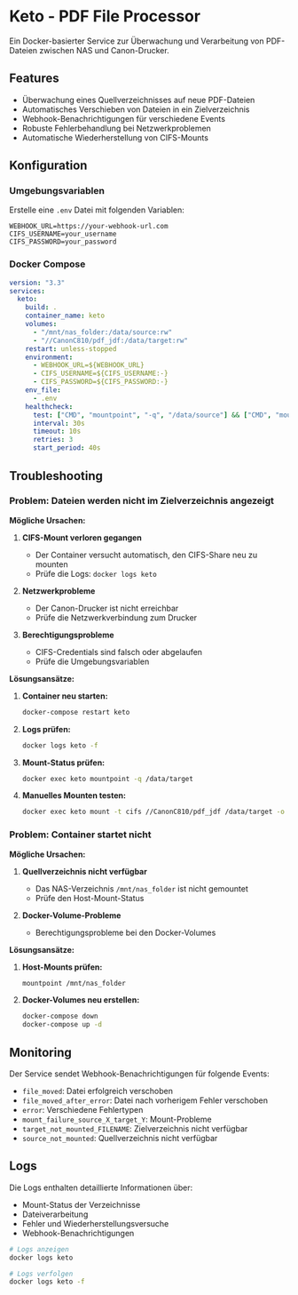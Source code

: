 # Keto - PDF File Processor

Ein Docker-basierter Service zur Überwachung und Verarbeitung von PDF-Dateien zwischen NAS und Canon-Drucker.

## Features

- Überwachung eines Quellverzeichnisses auf neue PDF-Dateien
- Automatisches Verschieben von Dateien in ein Zielverzeichnis
- Webhook-Benachrichtigungen für verschiedene Events
- Robuste Fehlerbehandlung bei Netzwerkproblemen
- Automatische Wiederherstellung von CIFS-Mounts

## Konfiguration

### Umgebungsvariablen

Erstelle eine `.env` Datei mit folgenden Variablen:

```env
WEBHOOK_URL=https://your-webhook-url.com
CIFS_USERNAME=your_username
CIFS_PASSWORD=your_password
```

### Docker Compose

```yaml
version: "3.3"
services:
  keto:
    build: .
    container_name: keto
    volumes:
      - "/mnt/nas_folder:/data/source:rw"
      - "//CanonC810/pdf_jdf:/data/target:rw"
    restart: unless-stopped
    environment:
      - WEBHOOK_URL=${WEBHOOK_URL}
      - CIFS_USERNAME=${CIFS_USERNAME:-}
      - CIFS_PASSWORD=${CIFS_PASSWORD:-}
    env_file:
      - .env
    healthcheck:
      test: ["CMD", "mountpoint", "-q", "/data/source"] && ["CMD", "mountpoint", "-q", "/data/target"]
      interval: 30s
      timeout: 10s
      retries: 3
      start_period: 40s
```

## Troubleshooting

### Problem: Dateien werden nicht im Zielverzeichnis angezeigt

**Mögliche Ursachen:**

1. **CIFS-Mount verloren gegangen**
   - Der Container versucht automatisch, den CIFS-Share neu zu mounten
   - Prüfe die Logs: `docker logs keto`

2. **Netzwerkprobleme**
   - Der Canon-Drucker ist nicht erreichbar
   - Prüfe die Netzwerkverbindung zum Drucker

3. **Berechtigungsprobleme**
   - CIFS-Credentials sind falsch oder abgelaufen
   - Prüfe die Umgebungsvariablen

**Lösungsansätze:**

1. **Container neu starten:**
   ```bash
   docker-compose restart keto
   ```

2. **Logs prüfen:**
   ```bash
   docker logs keto -f
   ```

3. **Mount-Status prüfen:**
   ```bash
   docker exec keto mountpoint -q /data/target
   ```

4. **Manuelles Mounten testen:**
   ```bash
   docker exec keto mount -t cifs //CanonC810/pdf_jdf /data/target -o username=your_user,password=your_pass
   ```

### Problem: Container startet nicht

**Mögliche Ursachen:**

1. **Quellverzeichnis nicht verfügbar**
   - Das NAS-Verzeichnis `/mnt/nas_folder` ist nicht gemountet
   - Prüfe den Host-Mount-Status

2. **Docker-Volume-Probleme**
   - Berechtigungsprobleme bei den Docker-Volumes

**Lösungsansätze:**

1. **Host-Mounts prüfen:**
   ```bash
   mountpoint /mnt/nas_folder
   ```

2. **Docker-Volumes neu erstellen:**
   ```bash
   docker-compose down
   docker-compose up -d
   ```

## Monitoring

Der Service sendet Webhook-Benachrichtigungen für folgende Events:

- `file_moved`: Datei erfolgreich verschoben
- `file_moved_after_error`: Datei nach vorherigem Fehler verschoben
- `error`: Verschiedene Fehlertypen
- `mount_failure_source_X_target_Y`: Mount-Probleme
- `target_not_mounted_FILENAME`: Zielverzeichnis nicht verfügbar
- `source_not_mounted`: Quellverzeichnis nicht verfügbar

## Logs

Die Logs enthalten detaillierte Informationen über:
- Mount-Status der Verzeichnisse
- Dateiverarbeitung
- Fehler und Wiederherstellungsversuche
- Webhook-Benachrichtigungen

```bash
# Logs anzeigen
docker logs keto

# Logs verfolgen
docker logs keto -f
```
